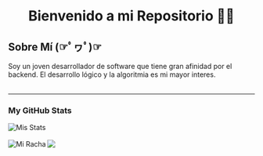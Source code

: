 <h1 align="center">Bienvenido a mi Repositorio 👋👋 </h1>

<h2>Sobre Mí (☞ﾟヮﾟ)☞</h2>
Soy un joven desarrollador de software que tiene gran afinidad por el backend. El desarrollo lógico y la algoritmia es mi mayor interes.
<br><br><hr>
<h3>My GitHub Stats</h3>
<img align="left" src="https://github-readme-stats.vercel.app/api?username=nehuengiacone&show_icons=true&theme=tokyonight" alt="Mis Stats" /><br><br>
<img align="left" src="https://github-readme-streak-stats.herokuapp.com/?user=nehuengiacone&theme=tokyonight" alt="Mi Racha"/>
<img align="left" src="https://github-readme-stats.vercel.app/api/top-langs/?username=nehuengiacone&theme=tokyonight&layout=compact" />


